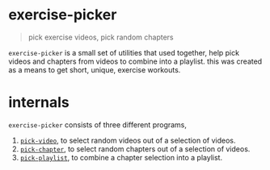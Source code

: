 # exercise-picker

> pick exercise videos, pick random chapters

`exercise-picker` is a small set of utilities that used together, help pick videos and chapters from videos to combine into a playlist. this was created as a means to get short, unique, exercise workouts.

# internals

`exercise-picker` consists of three different programs,

1. [`pick-video`](./pick-video.js), to select random videos out of a selection of videos.
2. [`pick-chapter`](./pick-chapter.js), to select random chapters out of a selection of videos.
3. [`pick-playlist`](./pick-playlist.js), to combine a chapter selection into a playlist.
